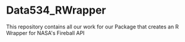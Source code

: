 # Data534_RWrapper
This repository contains all our work for our Package that creates an R Wrapper for NASA's Fireball API 

